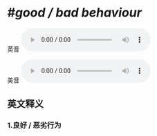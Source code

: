 # ***\#good / bad behaviour*** 
英音
<audio src="./media/good behaviour, bad behaviour1_AAC.aac" controls="controls"></audio>

美音
<audio src="./media/good behaviour,bad behaviour2_AAC.aac" controls="controls"></audio>



  

英文释义
---
### 1.**良好 / 恶劣行为**  


